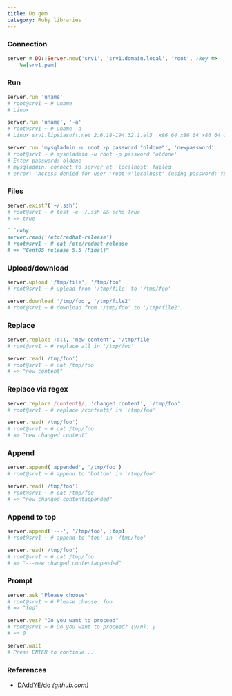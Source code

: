 ```yaml
---
title: Do gem
category: Ruby libraries
---
```


### Connection

```ruby
server = DO::Server.new('srv1', 'srv1.domain.local', 'root', :key =>
    %w[srv1.pem]
```

### Run

```ruby
server.run 'uname'
# root@srv1 ~ # uname
# Linux
```

```ruby
server.run 'uname', '-a'
# root@srv1 ~ # uname -a
# Linux srv1.lipsiasoft.net 2.6.18-194.32.1.el5  x86_64 x86_64 x86_64 GNU/Linux
```

```ruby
server.run 'mysqladmin -u root -p password "oldone"', 'newpassword'
# root@srv1 ~ # mysqladmin -u root -p password 'oldone'
# Enter password: oldone
# mysqladmin: connect to server at 'localhost' failed
# error: 'Access denied for user 'root'@'localhost' (using password: YES)'
```

### Files

````ruby
server.exist?('~/.ssh')
# root@srv1 ~ # test -e ~/.ssh && echo True
# => true

```ruby
server.read('/etc/redhat-release')
# root@srv1 ~ # cat /etc/redhat-release
# => "CentOS release 5.5 (Final)"
````

### Upload/download

```ruby
server.upload '/tmp/file', '/tmp/foo'
# root@srv1 ~ # upload from '/tmp/file' to '/tmp/foo'
```

```ruby
server.download '/tmp/foo', '/tmp/file2'
# root@srv1 ~ # download from '/tmp/foo' to '/tmp/file2'
```

### Replace

```ruby
server.replace :all, 'new content', '/tmp/file'
# root@srv1 ~ # replace all in '/tmp/foo'
```

```ruby
server.read('/tmp/foo')
# root@srv1 ~ # cat /tmp/foo
# => "new content"
```

### Replace via regex

```ruby
server.replace /content$/, 'changed content', '/tmp/foo'
# root@srv1 ~ # replace /content$/ in '/tmp/foo'
```

```ruby
server.read('/tmp/foo')
# root@srv1 ~ # cat /tmp/foo
# => "new changed content"
```

### Append

```ruby
server.append('appended', '/tmp/foo')
# root@srv1 ~ # append to 'bottom' in '/tmp/foo'
```

```ruby
server.read('/tmp/foo')
# root@srv1 ~ # cat /tmp/foo
# => "new changed contentappended"
```

### Append to top

```ruby
server.append('---', '/tmp/foo', :top)
# root@srv1 ~ # append to 'top' in '/tmp/foo'
```

```ruby
server.read('/tmp/foo')
# root@srv1 ~ # cat /tmp/foo
# => "---new changed contentappended"
```

### Prompt

```ruby
server.ask "Please choose"
# root@srv1 ~ # Please choose: foo
# => "foo"
```

```ruby
server.yes? "Do you want to proceed"
# root@srv1 ~ # Do you want to proceed? (y/n): y
# => 0
```

```ruby
server.wait
# Press ENTER to continue...
```

### References

* [DAddYE/do](https://github.com/DAddYE/do) _(github.com)_

